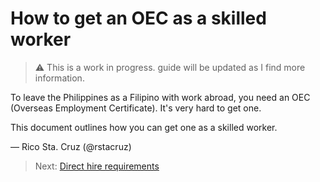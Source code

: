# How to get an OEC as a skilled worker

> :warning: This is a work in progress. guide will be updated as I find more information.

To leave the Philippines as a Filipino with work abroad, you need an OEC (Overseas Employment Certificate). It's very hard to get one.

This document outlines how you can get one as a skilled worker.

&mdash; Rico Sta. Cruz (@rstacruz)

> Next: [Direct hire requirements](./docs/direct_hire_evaluation.md)
